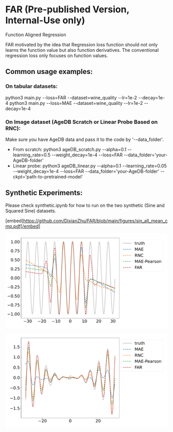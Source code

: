 # FAR (Pre-published Version, Internal-Use only)
Function Aligned Regression

FAR motivated by the idea that Regression loss function should not only learns the function value but also function derivatives. The conventional regression loss only focuses on function values.


## Common usage examples:
### On tabular datasets:
python3 main.py --loss=FAR --dataset=wine_quality --lr=1e-2 --decay=1e-4
python3 main.py --loss=MAE --dataset=wine_quality --lr=1e-2 --decay=1e-4

### On Image dataset (AgeDB Scratch or Linear Probe Based on RNC):
Make sure you have AgeDB data and pass it to the code by '--data_folder'.
- From scratch:  python3 ageDB_scratch.py --alpha=0.1 --learning_rate=0.5 --weight_decay=1e-4 --loss=FAR --data_folder='your-AgeDB-folder'
- Linear probe:  python3 ageDB_linear.py --alpha=0.1 --learning_rate=0.05 --weight_decay=1e-4 --loss=FAR --data_folder='your-AgeDB-folder' --ckpt='path-to-pretrained-model'

## Synthetic Experiments:
Please check synthetic.ipynb for how to run on the two synthetic (Sine and Squared Sine) datasets.

[embed]https://github.com/DixianZhu/FAR/blob/main/figures/sin_all_mean_cmp.pdf[/embed]


<p align="center">
  <img src="figures/sin_all_mean_cmp.pdf" width="800" title="Sine">
</p>

<p align="center">
  <img src="figures/sq_sin_all_mean_cmp.pdf" width="800" title="Squared Sine">
</p>
